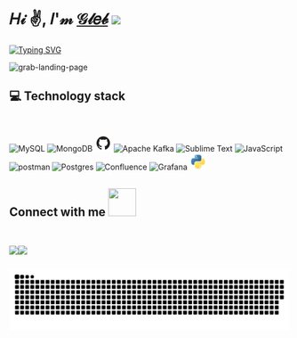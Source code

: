 <h1 align="left">𝐻𝒾 ✌, 𝐼'𝓂 <a href="https://nglebka.github.io/" target="_blank">𝒢𝓁𝑒𝒷</a> 
<img src="https://github.com/blackcater/blackcater/raw/main/images/Hi.gif" height="32"/></h1>
<a href="https://git.io/typing-svg"><img src="https://readme-typing-svg.demolab.com?font=Fira+Code&pause=1000&color=F7670C&center=true&random=false&width=435&lines=QA+Engineer" alt="Typing SVG" /></a>

![grab-landing-page](https://github.com/NGlebka/NGlebka/blob/main/Mario.gif)

## 💻 Technology stack

<br>

![MySQL](https://img.shields.io/badge/mysql-%2300f.svg?style=for-the-badge&logo=mysql&logoColor=white)
![MongoDB](https://img.shields.io/badge/MongoDB-%234ea94b.svg?style=for-the-badge&logo=mongodb&logoColor=white)  <img width="6%" title="GitHub.svg" src="steck/GitHub.svg">   	![Apache Kafka](https://img.shields.io/badge/Apache%20Kafka-000?style=for-the-badge&logo=apachekafka)   ![Sublime Text](https://img.shields.io/badge/sublime_text-%23575757.svg?style=for-the-badge&logo=sublime-text&logoColor=important)  ![JavaScript](https://img.shields.io/badge/javascript-%23323330.svg?style=for-the-badge&logo=javascript&logoColor=%23F7DF1E)   <img src="https://www.vectorlogo.zone/logos/getpostman/getpostman-icon.svg" alt="postman" width="6%">  ![Postgres](https://img.shields.io/badge/postgres-%23316192.svg?style=for-the-badge&logo=postgresql&logoColor=white)	![Confluence](https://img.shields.io/badge/confluence-%23172BF4.svg?style=for-the-badge&logo=confluence&logoColor=white)  ![Grafana](https://img.shields.io/badge/grafana-%23F46800.svg?style=for-the-badge&logo=grafana&logoColor=white)    <img src="https://raw.githubusercontent.com/devicons/devicon/master/icons/python/python-original.svg" alt="python" width="6%">

<h2> Connect with me <img src='https://raw.githubusercontent.com/rahulbanerjee26/githubProfileReadmeGenerator/main/gifs/handShake.gif' width="50px" height=50px> </h2>

<br>

[<img src="https://img.shields.io/badge/EMail-0078D4?style=for-the-badge&logo=microsoft-outlook&logoColor=white" />](mailto:nglebka77@yandex.ru)[<img src="https://img.shields.io/badge/Telegram-2CA5E0?style=for-the-badge&logo=telegram&logoColor=white" />](https://t.me/E_Ventura)


###



<!---
BrowserNeo/BrowserNeo is a ✨ special ✨ repository because its `README.md` (this file) appears on your GitHub profile.
You can click the Preview link to take a look at your changes.
--->





![Snake animation](https://raw.githubusercontent.com/NGlebka/NGlebka/5f478808c72a1ad9dabb10fd25fe739c4828c88a/github-contribution-grid-snake-dark%20(1).svg)
